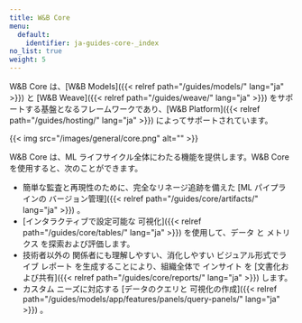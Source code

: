 ```yaml
---
title: W&B Core
menu:
  default:
    identifier: ja-guides-core-_index
no_list: true
weight: 5
---
```


W&B Core は、[W&B Models]({{< relref path="/guides/models/" lang="ja" >}}) と [W&B Weave]({{< relref path="/guides/weave/" lang="ja" >}}) をサポートする基盤となるフレームワークであり、[W&B Platform]({{< relref path="/guides/hosting/" lang="ja" >}}) によってサポートされています。

{{< img src="/images/general/core.png" alt="" >}}

W&B Core は、ML ライフサイクル全体にわたる機能を提供します。W&B Core を使用すると、次のことができます。

- 簡単な監査と再現性のために、完全なリネージ追跡を備えた [ML パイプラインの バージョン管理]({{< relref path="/guides/core/artifacts/" lang="ja" >}}) 。
- [インタラクティブで設定可能な 可視化]({{< relref path="/guides/core/tables/" lang="ja" >}}) を使用して、データ と メトリクス を探索および評価します。
- 技術者以外の 関係者にも理解しやすい、消化しやすい ビジュアル形式でライブ レポート を生成することにより、組織全体で インサイト を [文書化および共有]({{< relref path="/guides/core/reports/" lang="ja" >}}) します。
- カスタム ニーズに対応する [データのクエリと 可視化の作成]({{< relref path="/guides/models/app/features/panels/query-panels/" lang="ja" >}}) 。
